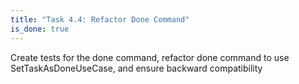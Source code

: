 ```yaml
---
title: "Task 4.4: Refactor Done Command"
is_done: true
---
```


Create tests for the done command, refactor done command to use SetTaskAsDoneUseCase, and ensure backward compatibility

